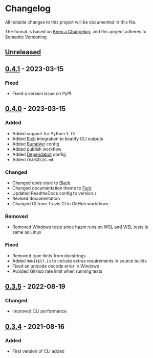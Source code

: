 # Changelog
All notable changes to this project will be documented in this file.

The format is based on
[Keep a Changelog](https://keepachangelog.com/en/1.0.0/), and this project
adheres to [Semantic Versioning](https://semver.org/spec/v2.0.0.html).


## [Unreleased]

## [0.4.1] - 2023-03-15
### Fixed
- Fixed a version issue on PyPI


## [0.4.0] - 2023-03-15
### Added
- Added support for Python `3.10`
- Added [Rich](https://github.com/Textualize/rich) integration to beatify CLI
  outputs
- Added [BumpVer](https://github.com/mbarkhau/bumpver) config
- Added publish workflow
- Added [Dependabot](https://docs.github.com/en/code-security/dependabot)
  config
- Added `CHANGELOG.md`

### Changed
- Changed code style to [Black](https://github.com/psf/black)
- Changed documentation theme to [Furo](https://github.com/pradyunsg/furo)
- Updated ReadtheDocs config to version `2`
- Revised documentation
- Changed CI from Travis CI to GitHub workflows

### Removed
- Removed Windows tests since hazm runs on WSL and WSL tests is same as Linux

### Fixed
- Removed type hints from docstrings
- Added `MANIFEST.in` to include extras requirements in source builds
- Fixed an unicode decode error in Windows
- Avoided GitHub rate limit when running tests


## [0.3.5] - 2022-08-19
### Changed
- Improved CLI performance


## [0.3.4] - 2021-08-16
### Added
- First version of CLI added


[Unreleased]: https://github.com/alirezatheh/perke/compare/v0.4.1...HEAD
[0.4.1]: https://github.com/alirezatheh/perke/compare/v0.4.0...v0.4.1
[0.4.0]: https://github.com/alirezatheh/perke/compare/v0.3.5...v0.4.0
[0.3.5]: https://github.com/alirezatheh/perke/compare/v0.3.4...v0.3.5
[0.3.4]: https://github.com/alirezatheh/perke/releases/tag/v0.3.4
